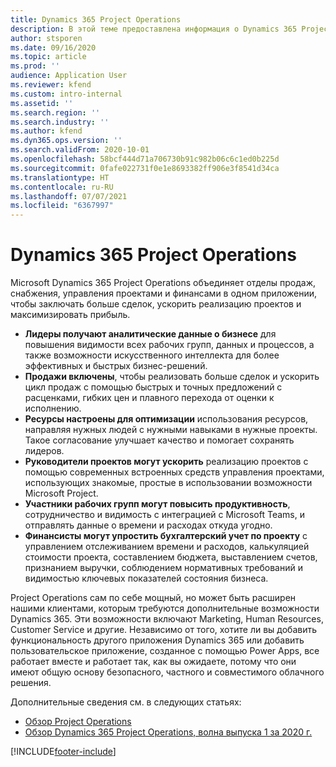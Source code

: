 ```yaml
---
title: Dynamics 365 Project Operations
description: В этой теме предоставлена информация о Dynamics 365 Project Operations.
author: stsporen
ms.date: 09/16/2020
ms.topic: article
ms.prod: ''
audience: Application User
ms.reviewer: kfend
ms.custom: intro-internal
ms.assetid: ''
ms.search.region: ''
ms.search.industry: ''
ms.author: kfend
ms.dyn365.ops.version: ''
ms.search.validFrom: 2020-10-01
ms.openlocfilehash: 58bcf444d71a706730b91c982b06c6c1ed0b225d
ms.sourcegitcommit: 0fafe022731f0e1e8693382ff906e3f8541d34ca
ms.translationtype: HT
ms.contentlocale: ru-RU
ms.lasthandoff: 07/07/2021
ms.locfileid: "6367997"
---
```

# <a name="dynamics-365-project-operations"></a>Dynamics 365 Project Operations

Microsoft Dynamics 365 Project Operations объединяет отделы продаж, снабжения, управления проектами и финансами в одном приложении, чтобы заключать больше сделок, ускорить реализацию проектов и максимизировать прибыль.

-   **Лидеры получают аналитические данные о бизнесе** для повышения видимости всех рабочих групп, данных и процессов, а также возможности искусственного интеллекта для более эффективных и быстрых бизнес-решений.
-   **Продажи включены**, чтобы реализовать больше сделок и ускорить цикл продаж с помощью быстрых и точных предложений с расценками, гибких цен и плавного перехода от оценки к исполнению.
-   **Ресурсы настроены для оптимизации** использования ресурсов, направляя нужных людей с нужными навыками в нужные проекты. Такое согласование улучшает качество и помогает сохранять лидеров.
-   **Руководители проектов могут ускорить** реализацию проектов с помощью современных встроенных средств управления проектами, использующих знакомые, простые в использовании возможности Microsoft Project.
-   **Участники рабочих групп могут повысить продуктивность**, сотрудничество и видимость с интеграцией с Microsoft Teams, и отправлять данные о времени и расходах откуда угодно.
-   **Финансисты могут упростить бухгалтерский учет по проекту** с управлением отслеживанием времени и расходов, калькуляцией стоимости проекта, составлением бюджета, выставлением счетов, признанием выручки, соблюдением нормативных требований и видимостью ключевых показателей состояния бизнеса.

Project Operations сам по себе мощный, но может быть расширен нашими клиентами, которым требуются дополнительные возможности Dynamics 365. Эти возможности включают Marketing, Human Resources, Customer Service и другие. Независимо от того, хотите ли вы добавить функциональность другого приложения Dynamics 365 или добавить пользовательское приложение, созданное с помощью Power Apps, все работает вместе и работает так, как вы ожидаете, потому что они имеют общую основу безопасного, частного и совместимого облачного решения.

Дополнительные сведения см. в следующих статьях:

- [Обзор Project Operations](https://dynamics.microsoft.com/en-us/project-operations/overview/)
- [Обзор Dynamics 365 Project Operations, волна выпуска 1 за 2020 г.](/dynamics365-release-plan/2020wave1/dynamics365-project-operations/)



[!INCLUDE[footer-include](includes/footer-banner.md)]
